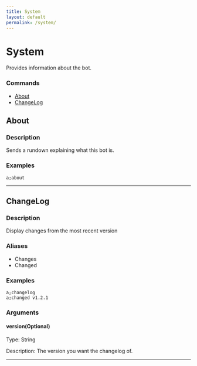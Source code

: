 ```yaml
---
title: System
layout: default
permalink: /system/
---
```

# System
Provides information about the bot.


### Commands
- [About](#about)
- [ChangeLog](#changelog)


## About

### Description

Sends a rundown explaining what this bot is.

### Examples
```
a;about
```

---

## ChangeLog

### Description

Display changes from the most recent version

### Aliases
- Changes
- Changed


### Examples
```
a;changelog
a;changed v1.2.1
```

### Arguments

#### version(Optional)

Type: String

Description: The version you want the changelog of.


---